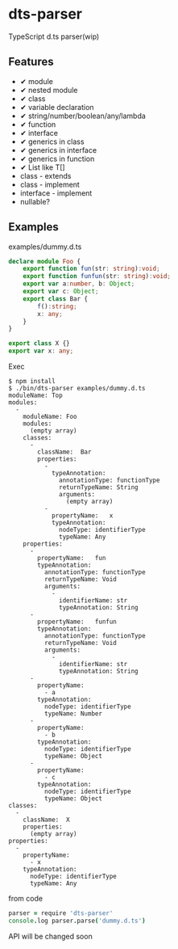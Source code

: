 # dts-parser

TypeScript d.ts parser(wip)

## Features

- ✔ module
- ✔ nested module
- ✔ class
- ✔ variable declaration
- ✔ string/number/boolean/any/lambda
- ✔ function
- ✔ interface
- ✔ generics in class
- ✔ generics in interface
- ✔ generics in function
- ✔ List like T[]
- class - extends
- class - implement
- interface - implement
- nullable?

## Examples

examples/dummy.d.ts

```typescript
declare module Foo {
    export function fun(str: string):void;
    export function funfun(str: string):void;
    export var a:number, b: Object;
    export var c: Object;
    export class Bar {
        f():string;
        x: any;
    }
}

export class X {}
export var x: any;
```

Exec

```
$ npm install
$ ./bin/dts-parser examples/dummy.d.ts
moduleName: Top
modules:
  -
    moduleName: Foo
    modules:
      (empty array)
    classes:
      -
        className:  Bar
        properties:
          -
            typeAnnotation:
              annotationType: functionType
              returnTypeName: String
              arguments:
                (empty array)
          -
            propertyName:   x
            typeAnnotation:
              nodeType: identifierType
              typeName: Any
    properties:
      -
        propertyName:   fun
        typeAnnotation:
          annotationType: functionType
          returnTypeName: Void
          arguments:
            -
              identifierName: str
              typeAnnotation: String
      -
        propertyName:   funfun
        typeAnnotation:
          annotationType: functionType
          returnTypeName: Void
          arguments:
            -
              identifierName: str
              typeAnnotation: String
      -
        propertyName:
          - a
        typeAnnotation:
          nodeType: identifierType
          typeName: Number
      -
        propertyName:
          - b
        typeAnnotation:
          nodeType: identifierType
          typeName: Object
      -
        propertyName:
          - c
        typeAnnotation:
          nodeType: identifierType
          typeName: Object
classes:
  -
    className:  X
    properties:
      (empty array)
properties:
  -
    propertyName:
      - x
    typeAnnotation:
      nodeType: identifierType
      typeName: Any
```

from code

```coffee
parser = require 'dts-parser'
console.log parser.parse('dummy.d.ts')
```

API will be changed soon
